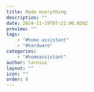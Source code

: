 ```yaml
---
title: Redo everything
description: ""
date: 2024-11-19T07:21:06.026Z
preview: ""
tags:
    - "#home assistant"
    - "#hardware"
categories:
    - "#homeassistant"
author: larnius
layout: ""
icon: ""
order: 0
---
```

